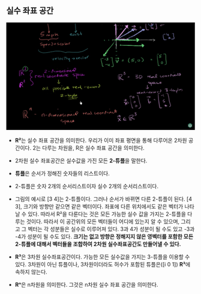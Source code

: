 
## 실수 좌표 공간

![](images/Khan%20Linear%20Algebra/1-1-2-1.png)
- **R²**는 실수 좌표 공간을 의미한다. 우리가 이미 좌표 평면을 통해 다루어온 2차원 공간이다. 2는 다루는 차원을, R은 실수 좌표 공간을 의미한다.

- 2차원 실수 좌표공간은 실수값을 가진 모든 **2-튜플**을 말한다.

- **튜플**은 순서가 정해진 숫자들의 리스트이다.

- 2-튜플은 숫자 2개의 순서리스트이자 실수 2개의 순서리스트이다.

- 그림의 예시로 [3 4]는 2-튜플이다. 그러나 순서가 바뀌면 다른 2-튜플이 된다. [4 3], 크기와 방향만 같으면 같은 벡터이다. 좌표에 다른 위치에서도 같은 벡터가 나타날 수 있다. 따라서 R²을 다룬다는 것은 모든 가능한 실수 값을 가지는 2-튜플을 다루는 것이다. 따라서 이 공간위의 모든 벡터들이 어디에 있는지 알 수 있으며, 그리고 그 벡터는 각 성분들은 실수로 이루어져 있다. 3과 4가 성분이 될 수도 있고 -3과 -4가 성분이 될 수도 있다. **크기는 없고 방향은 정해지지 않은 영벡터를 포함한 모든 2-튜플에 대해서 벡터들을 조합하여 2차원 실수좌표공간도 만들어낼 수 있다.**

- **R³**은 3차원 실수좌표공간이다. 가능한 모든 실수값을 가지는 3-튜플을 이용할 수 있다. 3차원이 아닌 튜플이나, 3차원이더라도 허수가 포함된 튜플은([i 0 1]) **R³**에 속하지 않는다.

- **Rⁿ**은 n차원을 의미한다. 그것은 n차원 실수 좌표 공간을 의미한다.